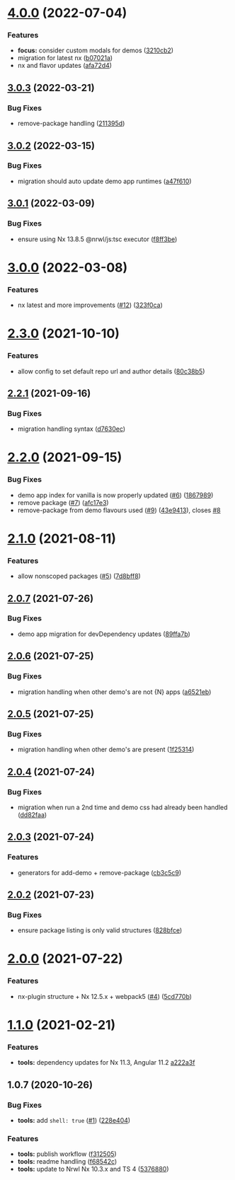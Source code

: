 # [4.0.0](https://github.com/NativeScript/plugin-tools/compare/3.0.3...4.0.0) (2022-07-04)


### Features

* **focus:** consider custom modals for demos ([3210cb2](https://github.com/NativeScript/plugin-tools/commit/3210cb21141009d03af8f8b3475df239f696a97d))
* migration for latest nx ([b07021a](https://github.com/NativeScript/plugin-tools/commit/b07021a1df1f3945de7750d3a77fcb87f0b816c5))
* nx and flavor updates ([afa72d4](https://github.com/NativeScript/plugin-tools/commit/afa72d4d0ae2137dfcfc0adab833afe869249180))



## [3.0.3](https://github.com/NativeScript/plugin-tools/compare/3.0.2...3.0.3) (2022-03-21)


### Bug Fixes

* remove-package handling ([211395d](https://github.com/NativeScript/plugin-tools/commit/211395d6c23911994bb398b78269eb84f0b81a8f))



## [3.0.2](https://github.com/NativeScript/plugin-tools/compare/3.0.1...3.0.2) (2022-03-15)


### Bug Fixes

* migration should auto update demo app runtimes ([a47f610](https://github.com/NativeScript/plugin-tools/commit/a47f6108c8f9e200d4c898c22c87fbe8bc458eed))



## [3.0.1](https://github.com/NativeScript/plugin-tools/compare/3.0.0...3.0.1) (2022-03-09)


### Bug Fixes

* ensure using Nx 13.8.5 @nrwl/js:tsc executor ([f8ff3be](https://github.com/NativeScript/plugin-tools/commit/f8ff3becc58f6ec14cda5510c9b834af61a44c79))



# [3.0.0](https://github.com/NativeScript/plugin-tools/compare/2.3.0...3.0.0) (2022-03-08)


### Features

* nx latest and more improvements ([#12](https://github.com/NativeScript/plugin-tools/issues/12)) ([323f0ca](https://github.com/NativeScript/plugin-tools/commit/323f0cab9568ca01595e17bde32167ab9768ca4e))



# [2.3.0](https://github.com/NativeScript/plugin-tools/compare/2.2.1...2.3.0) (2021-10-10)

### Features

- allow config to set default repo url and author details ([80c38b5](https://github.com/NativeScript/plugin-tools/commit/80c38b58da6101a25aac6e67379eef102caac18f))

## [2.2.1](https://github.com/NativeScript/plugin-tools/compare/2.2.0...2.2.1) (2021-09-16)

### Bug Fixes

- migration handling syntax ([d7630ec](https://github.com/NativeScript/plugin-tools/commit/d7630ec2ad55805dddf01bd9ae5953ce0a90d9f8))

# [2.2.0](https://github.com/NativeScript/plugin-tools/compare/2.1.0...2.2.0) (2021-09-15)

### Bug Fixes

- demo app index for vanilla is now properly updated ([#6](https://github.com/NativeScript/plugin-tools/issues/6)) ([1867989](https://github.com/NativeScript/plugin-tools/commit/18679891a72bfb3f464eaafd3f31265374d31154))
- remove package ([#7](https://github.com/NativeScript/plugin-tools/issues/7)) ([afc17e3](https://github.com/NativeScript/plugin-tools/commit/afc17e331b371a030e7c4e9e360d980b21d7bc58))
- remove-package from demo flavours used ([#9](https://github.com/NativeScript/plugin-tools/issues/9)) ([43e9413](https://github.com/NativeScript/plugin-tools/commit/43e9413c4f5169590b5a5b3a7cab16eb293c0669)), closes [#8](https://github.com/NativeScript/plugin-tools/issues/8)

# [2.1.0](https://github.com/NativeScript/plugin-tools/compare/2.0.7...2.1.0) (2021-08-11)

### Features

- allow nonscoped packages ([#5](https://github.com/NativeScript/plugin-tools/issues/5)) ([7d8bff8](https://github.com/NativeScript/plugin-tools/commit/7d8bff80dcdd3178cb9e9d913678ab5e40ff86af))

## [2.0.7](https://github.com/NativeScript/plugin-tools/compare/2.0.6...2.0.7) (2021-07-26)

### Bug Fixes

- demo app migration for devDependency updates ([89ffa7b](https://github.com/NativeScript/plugin-tools/commit/89ffa7b11fc3e7f091597b7893656810d0c4780b))

## [2.0.6](https://github.com/NativeScript/plugin-tools/compare/2.0.5...2.0.6) (2021-07-25)

### Bug Fixes

- migration handling when other demo's are not {N} apps ([a6521eb](https://github.com/NativeScript/plugin-tools/commit/a6521ebc1e29ca2f6284aab22ca15b34df9d41b9))

## [2.0.5](https://github.com/NativeScript/plugin-tools/compare/2.0.4...2.0.5) (2021-07-25)

### Bug Fixes

- migration handling when other demo's are present ([1f25314](https://github.com/NativeScript/plugin-tools/commit/1f2531435ba038c1b90f98368aab39a9ef274319))

## [2.0.4](https://github.com/NativeScript/plugin-tools/compare/2.0.3...2.0.4) (2021-07-24)

### Bug Fixes

- migration when run a 2nd time and demo css had already been handled ([dd82faa](https://github.com/NativeScript/plugin-tools/commit/dd82faaa6dd6fab8c6c3b68c70fb9f3109ab41fc))

## [2.0.3](https://github.com/NativeScript/plugin-tools/compare/2.0.2...2.0.3) (2021-07-24)

### Features

- generators for add-demo + remove-package ([cb3c5c9](https://github.com/NativeScript/plugin-tools/commit/cb3c5c999fea2863dcd5d34a90a4a6e240ef46b1))

## [2.0.2](https://github.com/NativeScript/plugin-tools/compare/2.0.0...2.0.2) (2021-07-23)

### Bug Fixes

- ensure package listing is only valid structures ([828bfce](https://github.com/NativeScript/plugin-tools/commit/828bfcea3cdabb2ad3fda7eb7dc9039bea2722fb))

# [2.0.0](https://github.com/NativeScript/plugin-tools/compare/1.1.0...2.0.0) (2021-07-22)

### Features

- nx-plugin structure + Nx 12.5.x + webpack5 ([#4](https://github.com/NativeScript/plugin-tools/issues/4)) ([5cd770b](https://github.com/NativeScript/plugin-tools/commit/5cd770be682362fdd0d8bf98c2efcca4cbebafb4))

# [1.1.0](https://github.com/NativeScript/plugin-tools/compare/1.0.7...1.1.0) (2021-02-21)

### Features

- **tools:** dependency updates for Nx 11.3, Angular 11.2 [a222a3f](https://github.com/NativeScript/plugin-tools/commit/a222a3f712eaca6a66d5cdd926b52afb1384a1eb)

## 1.0.7 (2020-10-26)

### Bug Fixes

- **tools:** add `shell: true` ([#1](https://github.com/NativeScript/plugin-tools/issues/1)) ([228e404](https://github.com/NativeScript/plugin-tools/commit/228e40472e497e02500e1b2441f6dc2e0dfe87eb))

### Features

- **tools:** publish workflow ([f312505](https://github.com/NativeScript/plugin-tools/commit/f3125054c0731b60f74e25ff8eddc303c9f7c2e5))
- **tools:** readme handling ([f68542c](https://github.com/NativeScript/plugin-tools/commit/f68542c322dfd2ed82a641f4df6fbc2e77b3050c))
- **tools:** update to Nrwl Nx 10.3.x and TS 4 ([5376880](https://github.com/NativeScript/plugin-tools/commit/5376880c14084dc607d5d9785e129b5e4e12b546))
